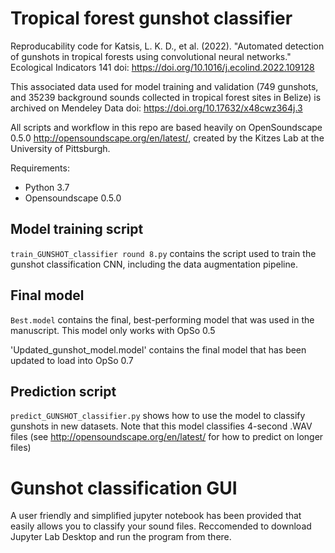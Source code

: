 # Tropical forest gunshot classifier

Reproducability code for Katsis, L. K. D., et al. (2022). "Automated detection of gunshots in tropical forests using convolutional neural networks." Ecological Indicators 141 doi: https://doi.org/10.1016/j.ecolind.2022.109128

This associated data used for model training and validation (749 gunshots, and 35239 background sounds collected in tropical forest sites in Belize) is archived on Mendeley Data doi: https://doi.org/10.17632/x48cwz364j.3 

All scripts and workflow in this repo are based heavily on OpenSoundscape 0.5.0 http://opensoundscape.org/en/latest/, created by the Kitzes Lab at the University of Pittsburgh.

Requirements:
- Python 3.7
- Opensoundscape 0.5.0


## Model training script ##
`train_GUNSHOT_classifier round 8.py` contains the script used to train the gunshot classification CNN, including the data augmentation pipeline.

## Final model ##
`Best.model` contains the final, best-performing model that was used in the manuscript. This model only works with OpSo 0.5

'Updated_gunshot_model.model' contains the final model that has been updated to load into OpSo 0.7

## Prediction script ##
`predict_GUNSHOT_classifier.py` shows how to use the model to classify gunshots in new datasets. Note that this model classifies 4-second .WAV files (see http://opensoundscape.org/en/latest/ for how to predict on longer files) 

# Gunshot classification GUI

A user friendly and simplified jupyter notebook has been provided that easily allows you to classify your sound files. Reccomended to download Jupyter Lab Desktop and run the program from there.
